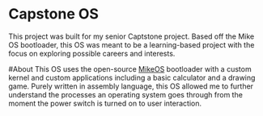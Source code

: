# Capstone OS

This project was built for my senior Captstone project.  Based off the Mike OS bootloader, this OS was meant to be a learning-based project with the focus on exploring possible careers and interests.

#About
This OS uses the open-source [MikeOS](http://mikeos.sourceforge.net/ "MikeOS") bootloader with a custom kernel and custom applications including a basic calculator and a drawing game.  Purely written in assembly language, this OS allowed me to further understand the processes an operating system goes through from the moment the power switch is turned on to user interaction.
